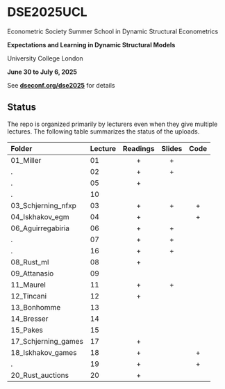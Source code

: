 # DSE2025UCL

Econometric Society Summer School in Dynamic Structural Econometrics

**Expectations and Learning in Dynamic Structural Models**

University College London

**June 30 to July 6, 2025**

See [**dseconf.org/dse2025**](https://dseconf.org/dse2025) for details


## Status

The repo is organized primarily by lecturers even when they give multiple lectures. The following table summarizes the status of the uploads.

| Folder | Lecture | Readings | Slides | Code |
|:---|:---|:--:|:-:|:-:|
01_Miller           | 01 | + | + | |
.                   | 02 | + | + | |
.                   | 05 | + | | |
.                   | 10 | | | |
03_Schjerning_nfxp  | 03 | + | + | + |
04_Iskhakov_egm     | 04 | + | | + |
06_Aguirregabiria   | 06 | + | + | |
.                   | 07 | + | + | |
.                   | 16 | + | + | |
08_Rust_ml          | 08 | + | | |
09_Attanasio        | 09 | | | |
11_Maurel           | 11 | + | + | |
12_Tincani          | 12 | + | | |
13_Bonhomme         | 13 | | | |
14_Bresser          | 14 | | | |
15_Pakes            | 15 | | | |
17_Schjerning_games | 17 | + | | |
18_Iskhakov_games   | 18 | + | | + |
.                   | 19 | + | | + |
20_Rust_auctions    | 20 | + | | |
